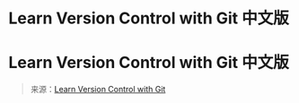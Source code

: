 # Learn Version Control with Git 中文版

# Learn Version Control with Git 中文版

> 来源：[Learn Version Control with Git](https://www.git-tower.com/learn/git/ebook/cn/command-line/introduction)